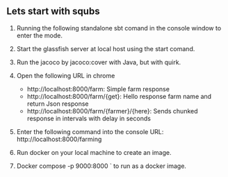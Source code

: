 Lets start with squbs
---------------------

1. Running the following standalone sbt comand in the console window to enter the mode.

2. Start the glassfish server at local host using the start comand.

3. Run the jacoco by jacoco:cover with Java, but with quirk.

5. Open the following URL in chrome
   * http://localhost:8000/farm: Simple farm response
   * http://localhost:8000/farm/{get}: Hello response farm name and return Json response
   * http://localhost:8000/farm/{farmer}/{here}: Sends chunked response in intervals with delay in    seconds

6. Enter the following command into the console URL: http://localhost:8000/farming

7. Run docker on your local machine to create an image.

8. Docker compose -p 9000:8000 <farmdiagnoser>` to run as a docker image.
